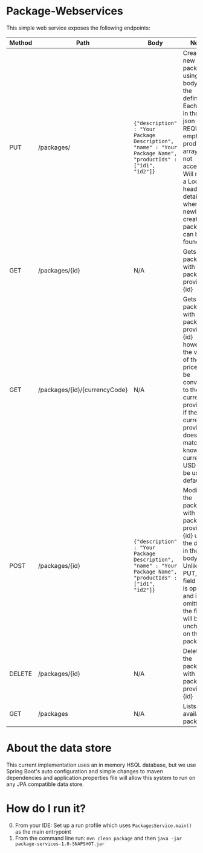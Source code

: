 # Package-Webservices

This simple web service exposes the following endpoints:

|Method | Path       | Body | Notes |
|------ | ---------- | ---- | ----- |
| PUT   | /packages/ | ``` {"description" : "Your Package Description", "name" : "Your Package Name", "productIds" : ["id1", "id2"]} ``` | Creates a new package using the body as the definition. Each field in the body json is REQUIRED, empty productIds arrays are not accepted. Will return a Location header detailing where the newly created package can be found. |
| GET   | /packages/{id} | N/A  | Gets the package with the package id provided in {id} |
| GET   | /packages/{id}/{currencyCode} | N/A  | Gets the package with the package id provided in {id} however the value of the price will be converted to the currency provided, if the currency provided does not match any known currency, USD will be used by default |
| POST   | /packages/{id} | ``` {"description" : "Your Package Description", "name" : "Your Package Name", "productIds" : ["id1", "id2"]} ```  | Modifies the package with the package id provided in {id} using the details in the body. Unlike the PUT, each field here is optional and if omitted, the field will be unchanged on the package. |
| DELETE   | /packages/{id} | N/A  | Deletes the package with the package id provided in {id} |
| GET   | /packages | N/A  | Lists all available packages |

# About the data store
This current implementation uses an in memory HSQL database, but we use Spring Boot's auto configuration and simple changes to maven dependencies and application.properties file will allow this system to run on any JPA compatible data store.

# How do I run it?
0. From your IDE: Set up a run profile which uses ```PackagesService.main()``` as the main entrypoint
1. From the command line run: ```mvn clean package``` and then ```java -jar package-services-1.0-SNAPSHOT.jar```
